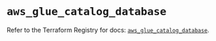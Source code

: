 # `aws_glue_catalog_database`

Refer to the Terraform Registry for docs: [`aws_glue_catalog_database`](https://registry.terraform.io/providers/hashicorp/aws/6.6.0/docs/resources/glue_catalog_database).
